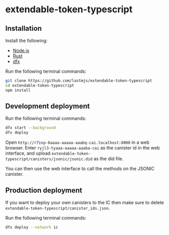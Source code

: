 # extendable-token-typescript

## Installation

Install the following:

* [Node.js](https://github.com/nvm-sh/nvm)
* [Rust](https://www.rust-lang.org/tools/install)
* [dfx](https://sdk.dfinity.org/docs/quickstart/local-quickstart.html#download-and-install)

Run the following terminal commands:

```bash
git clone https://github.com/lastmjs/extendable-token-typescript
cd extendable-token-typescript
npm install
```

## Development deployment

Run the following terminal commands:

```bash
dfx start --background
dfx deploy
```

Open `http://r7inp-6aaaa-aaaaa-aaabq-cai.localhost:8000` in a web browser. Enter `ryjl3-tyaaa-aaaaa-aaaba-cai` as the canister id in the web interface, and upload `extendable-token-typescript/canisters/jsonic/jsonic.did` as the did file.

You can then use the web interface to call the methods on the JSONIC canister.

## Production deployment

If you want to deploy your own canisters to the IC then make sure to delete `extendable-token-typescript/canister_ids.json`.

Run the following terminal commands:

```bash
dfx deploy --network ic
```